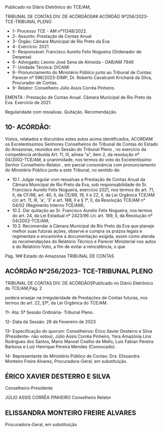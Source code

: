 Publicado  no  Diário  Eletrônico do TCE/AM,

TRIBUNAL DE CONTAS DIV. DE ACÓRDÃOS## ACÓRDÃO Nº256/2023- TCE-TRIBUNAL PLENO

- 1- Processo TCE - AM nº11348/2022.
- 2- Assunto: Prestação de Contas Anual
- 3- Órgão: Câmara Municipal de Rio Preto da Eva
- 4- Exercício: 2021
- 5- Responsável: Francisco Aurelio Felix Nogueira (Ordenador de Despesa)
- 6- Advogado: Leonio José Sena de Almeida - OAB/AM 7946
- 7- Unidade Técnica: DICAMI
- 8- Pronunciamento  do  Ministério  Público  junto  ao  Tribunal  de  Contas: Parecer  nº 596/2023-DIMP, Dr. Roberto Cavalcanti Krichanã da Silva, Procurador de Contas.
- 9- Relator: Conselheiro Júlio Assis Corrêa Pinheiro.

EMENTA : Prestação  de  Contas  Anual. Câmara Municipal de Rio Preto da Eva. Exercício de 2021.

Regularidade com ressalvas. Quitação. Recomendação.

## 10-  ACÓRDÃO:

Vistos, relatados e discutidos estes autos acima identificados, ACORDAM os Excelentíssimos Senhores Conselheiros do Tribunal de Contas do Estado do Amazonas, reunidos em Sessão do Tribunal Pleno , no exercício da competência atribuída Art. 11, III, alínea "a", item 2, da resolução nº 04/2002-TCE/AM, à unanimidade, nos termos do voto do Excelentíssimo Senhor Conselheiro-Relator , em parcial consonância com pronunciamento do Ministério Público junto a este Tribunal, no sentido de:

- 10.1. Julgar  regular  com  ressalvas a  Prestação  de  Contas  Anual  da Câmara  Municipal  de  Rio  Preto  da  Eva,  sob  responsabilidade  do Sr. Francisco Aurelio Felix Nogueira, exercício 2021, nos termos do art. 71, II, da CF/88, art. 40, II, da CE/89, 19, II e 22, II, da Lei Orgânica TCE/AM c/c art. 11, III, 'a', '3' e art. 188, II e § 1°, II, da Resolução TCE/AM n° 04/02 (Regimento Interno TCE/AM);
- 10.2. Dar  quitação ao Sr.  Francisco  Aurelio  Felix  Nogueira, nos  termos do art. 24, da Lei Estadual nº 2423/96 c/c art. 189, II, da Resolução nº 04/2002-TCE/AM;
- 10.3. Recomendar à  Câmara  Municipal  de  Rio  Preto  da  Eva que  planeje melhor  suas  futuras  ações,  observe e  cumpra os  prazos  legais  e regimentais e encaminhe a documentação exigida, assim como atenda às  recomendações  do  Relatório  Técnico  e  Parecer  Ministerial  nos autos  e  do  Relatório-Voto,  a  fim  de  evitar  a  reincidência,  o  que

Pág. 1## Estado do Amazonas TRIBUNAL DE CONTAS

## ACÓRDÃO Nº256/2023- TCE-TRIBUNAL PLENO

TRIBUNAL DE CONTAS DIV. DE ACÓRDÃOSPublicado  no  Diário  Eletrônico do TCE/AM,Pág. 2

poderá ensejar na irregularidade de Prestações de Contas futuras, nos termos do art. 22, §1º, da Lei Orgânica do TCE/AM.

11-  Ata: 5ª Sessão Ordinária- Tribunal Pleno.

12-  Data da Sessão: 28 de Fevereiro de 2023

13-  Especificação do quorum: Conselheiros: Érico Xavier Desterro e Silva (Presidente- não votou),  Júlio  Assis  Corrêa  Pinheiro,  Yara  Amazônia  Lins  Rodrigues  dos  Santos, Mario Manoel Coelho de Mello, Luis Fabian Pereira Barbosa e Luiz Henrique Pereira Mendes (Convocado).

14-  Representante do Ministério Público de Contas: Dra.  Elissandra  Monteiro  Freire Alvares, Procuradora-Geral, em substituição.

## ÉRICO XAVIER DESTERRO E SILVA

Conselheiro-Presidente

JÚLIO ASSIS CORRÊA PINHEIRO Conselheiro Relator

## ELISSANDRA MONTEIRO FREIRE ALVARES

Procuradora-Geral, em substituição
